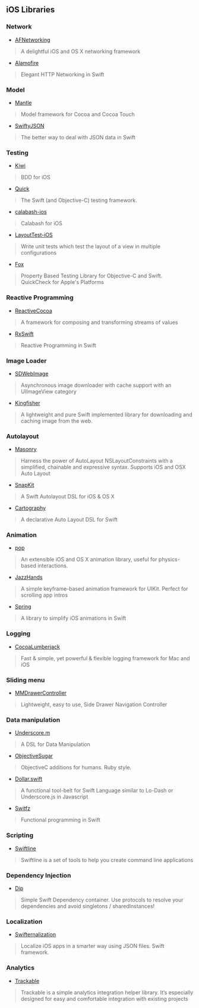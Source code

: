 ## iOS Libraries

### Network
* [AFNetworking](https://github.com/AFNetworking/AFNetworking)
> A delightful iOS and OS X networking framework

* [Alamofire](https://github.com/Alamofire/Alamofire)
> Elegant HTTP Networking in Swift

### Model
* [Mantle](https://github.com/Mantle/Mantle)
> Model framework for Cocoa and Cocoa Touch

* [SwiftyJSON](https://github.com/SwiftyJSON/SwiftyJSON)
> The better way to deal with JSON data in Swift

### Testing
* [Kiwi](https://github.com/kiwi-bdd/Kiwi)
> BDD for iOS

* [Quick](https://github.com/Quick/Quick)
> The Swift (and Objective-C) testing framework.

* [calabash-ios](https://github.com/calabash/calabash-ios)
> Calabash for iOS

* [LayoutTest-iOS](https://github.com/linkedin/LayoutTest-iOS)
> Write unit tests which test the layout of a view in multiple configurations

* [Fox](https://github.com/jeffh/Fox)
> Property Based Testing Library for Objective-C and Swift. QuickCheck for Apple's Platforms


### Reactive Programming
* [ReactiveCocoa](https://github.com/ReactiveCocoa/ReactiveCocoa)
> A framework for composing and transforming streams of values

* [RxSwift](https://github.com/ReactiveX/RxSwift)
> Reactive Programming in Swift

### Image Loader
* [SDWebImage](https://github.com/rs/SDWebImage)
> Asynchronous image downloader with cache support with an UIImageView category

* [Kingfisher](https://github.com/onevcat/Kingfisher)
> A lightweight and pure Swift implemented library for downloading and caching image from the web.

### Autolayout
* [Masonry](https://github.com/SnapKit/Masonry)
> Harness the power of AutoLayout NSLayoutConstraints with a simplified, chainable and expressive syntax. Supports iOS and OSX Auto Layout

* [SnapKit](https://github.com/SnapKit/SnapKit)
> A Swift Autolayout DSL for iOS & OS X

* [Cartography](https://github.com/robb/Cartography)
> A declarative Auto Layout DSL for Swift

### Animation
* [pop](https://github.com/facebook/pop)
> An extensible iOS and OS X animation library, useful for physics-based interactions.

* [JazzHands](https://github.com/IFTTT/JazzHands)
> A simple keyframe-based animation framework for UIKit. Perfect for scrolling app intros

* [Spring](https://github.com/MengTo/Spring)
> A library to simplify iOS animations in Swift

### Logging
* [CocoaLumberjack](https://github.com/CocoaLumberjack/CocoaLumberjack)
> Fast & simple, yet powerful & flexible logging framework for Mac and iOS

### Sliding menu
* [MMDrawerController](https://github.com/mutualmobile/MMDrawerController)
> Lightweight, easy to use, Side Drawer Navigation Controller

### Data manipulation
* [Underscore.m](https://github.com/robb/Underscore.m)
> A DSL for Data Manipulation

* [ObjectiveSugar](https://github.com/supermarin/objectivesugar)
> ObjectiveC additions for humans. Ruby style.

* [Dollar.swift](https://github.com/ankurp/Dollar.swift)
> A functional tool-belt for Swift Language similar to Lo-Dash or Underscore.js in Javascript

* [Switfz](https://github.com/typelift/Swiftz)
> Functional programming in Swift

### Scripting
* [Swiftline](https://github.com/Swiftline/Swiftline)
> Swiftline is a set of tools to help you create command line applications

### Dependency Injection
* [Dip](https://github.com/AliSoftware/Dip)
> Simple Swift Dependency container. Use protocols to resolve your dependencies and avoid singletons / sharedInstances!

### Localization
* [Swifternalization](https://github.com/tomkowz/Swifternalization)
> Localize iOS apps in a smarter way using JSON files. Swift framework.

### Analytics
* [Trackable](https://github.com/VojtaStavik/Trackable)
> Trackable is a simple analytics integration helper library. It’s especially designed for easy and comfortable integration with existing projects

